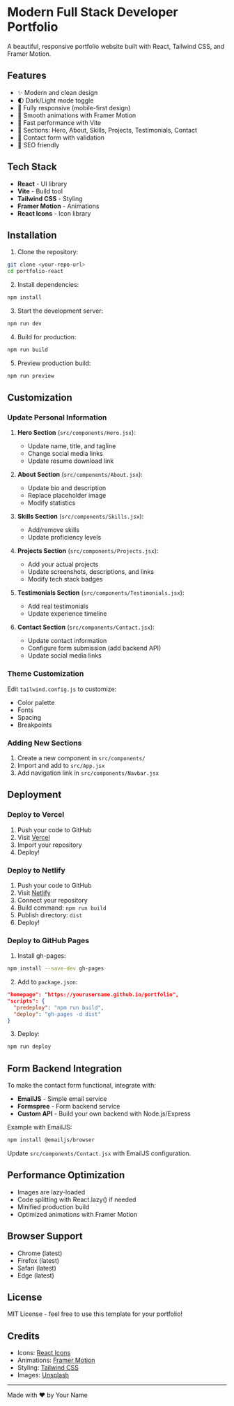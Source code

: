 # Modern Full Stack Developer Portfolio

A beautiful, responsive portfolio website built with React, Tailwind CSS, and Framer Motion.

## Features

- ✨ Modern and clean design
- 🌓 Dark/Light mode toggle
- 📱 Fully responsive (mobile-first design)
- 🎨 Smooth animations with Framer Motion
- 🚀 Fast performance with Vite
- 💼 Sections: Hero, About, Skills, Projects, Testimonials, Contact
- 📧 Contact form with validation
- 🎯 SEO friendly

## Tech Stack

- **React** - UI library
- **Vite** - Build tool
- **Tailwind CSS** - Styling
- **Framer Motion** - Animations
- **React Icons** - Icon library

## Installation

1. Clone the repository:
```bash
git clone <your-repo-url>
cd portfolio-react
```

2. Install dependencies:
```bash
npm install
```

3. Start the development server:
```bash
npm run dev
```

4. Build for production:
```bash
npm run build
```

5. Preview production build:
```bash
npm run preview
```

## Customization

### Update Personal Information

1. **Hero Section** (`src/components/Hero.jsx`):
   - Update name, title, and tagline
   - Change social media links
   - Update resume download link

2. **About Section** (`src/components/About.jsx`):
   - Update bio and description
   - Replace placeholder image
   - Modify statistics

3. **Skills Section** (`src/components/Skills.jsx`):
   - Add/remove skills
   - Update proficiency levels

4. **Projects Section** (`src/components/Projects.jsx`):
   - Add your actual projects
   - Update screenshots, descriptions, and links
   - Modify tech stack badges

5. **Testimonials Section** (`src/components/Testimonials.jsx`):
   - Add real testimonials
   - Update experience timeline

6. **Contact Section** (`src/components/Contact.jsx`):
   - Update contact information
   - Configure form submission (add backend API)
   - Update social media links

### Theme Customization

Edit `tailwind.config.js` to customize:
- Color palette
- Fonts
- Spacing
- Breakpoints

### Adding New Sections

1. Create a new component in `src/components/`
2. Import and add to `src/App.jsx`
3. Add navigation link in `src/components/Navbar.jsx`

## Deployment

### Deploy to Vercel

1. Push your code to GitHub
2. Visit [Vercel](https://vercel.com)
3. Import your repository
4. Deploy!

### Deploy to Netlify

1. Push your code to GitHub
2. Visit [Netlify](https://netlify.com)
3. Connect your repository
4. Build command: `npm run build`
5. Publish directory: `dist`
6. Deploy!

### Deploy to GitHub Pages

1. Install gh-pages:
```bash
npm install --save-dev gh-pages
```

2. Add to `package.json`:
```json
"homepage": "https://yourusername.github.io/portfolio",
"scripts": {
  "predeploy": "npm run build",
  "deploy": "gh-pages -d dist"
}
```

3. Deploy:
```bash
npm run deploy
```

## Form Backend Integration

To make the contact form functional, integrate with:

- **EmailJS** - Simple email service
- **Formspree** - Form backend service
- **Custom API** - Build your own backend with Node.js/Express

Example with EmailJS:

```bash
npm install @emailjs/browser
```

Update `src/components/Contact.jsx` with EmailJS configuration.

## Performance Optimization

- Images are lazy-loaded
- Code splitting with React.lazy() if needed
- Minified production build
- Optimized animations with Framer Motion

## Browser Support

- Chrome (latest)
- Firefox (latest)
- Safari (latest)
- Edge (latest)

## License

MIT License - feel free to use this template for your portfolio!

## Credits

- Icons: [React Icons](https://react-icons.github.io/react-icons/)
- Animations: [Framer Motion](https://www.framer.com/motion/)
- Styling: [Tailwind CSS](https://tailwindcss.com/)
- Images: [Unsplash](https://unsplash.com/)

---

Made with ❤️ by Your Name
